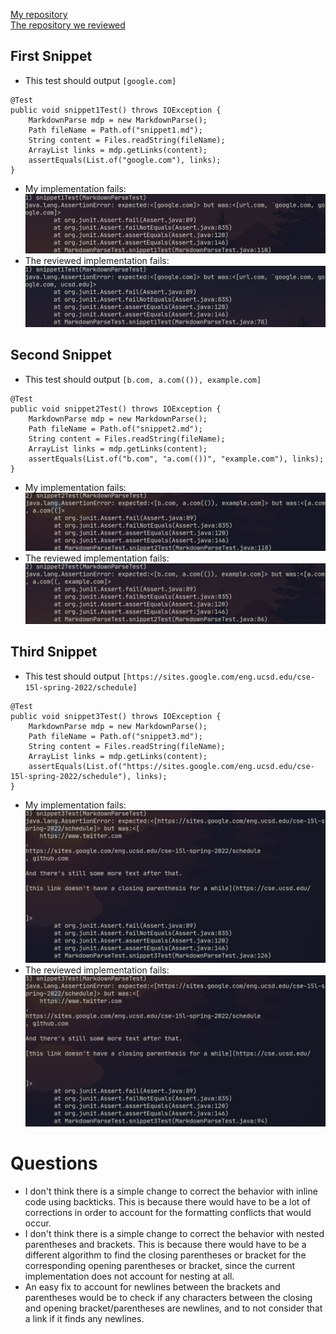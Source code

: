 [My repository](https://github.com/Mnohem/markdown-parser)<br>
[The repository we reviewed](https://github.com/AllKeng/markdown-parser)
## First Snippet
- This test should output `[google.com]`
```
@Test
public void snippet1Test() throws IOException {
	MarkdownParse mdp = new MarkdownParse();
	Path fileName = Path.of("snippet1.md");
	String content = Files.readString(fileName);
	ArrayList links = mdp.getLinks(content);
	assertEquals(List.of("google.com"), links);
}
```
- My implementation fails: ![fail](https://raw.githubusercontent.com/Mnohem/cse15l-lab-reports/main/images/my-snippet1-error.png)
- The reviewed implementation fails: ![fail](https://raw.githubusercontent.com/Mnohem/cse15l-lab-reports/main/images/rev-snippet1-error.png)


## Second Snippet
- This test should output `[b.com, a.com(()), example.com]`
```
@Test
public void snippet2Test() throws IOException {
	MarkdownParse mdp = new MarkdownParse();
	Path fileName = Path.of("snippet2.md");
	String content = Files.readString(fileName);
	ArrayList links = mdp.getLinks(content);
	assertEquals(List.of("b.com", "a.com(())", "example.com"), links);
}
```
- My implementation fails: ![fail](https://raw.githubusercontent.com/Mnohem/cse15l-lab-reports/main/images/my-snippet2-error.png)
- The reviewed implementation fails: ![fail](https://raw.githubusercontent.com/Mnohem/cse15l-lab-reports/main/images/rev-snippet2-error.png)


## Third Snippet
- This test should output `[https://sites.google.com/eng.ucsd.edu/cse-15l-spring-2022/schedule]`
```
@Test
public void snippet3Test() throws IOException {
	MarkdownParse mdp = new MarkdownParse();
	Path fileName = Path.of("snippet3.md");
	String content = Files.readString(fileName);
	ArrayList links = mdp.getLinks(content);
	assertEquals(List.of("https://sites.google.com/eng.ucsd.edu/cse-15l-spring-2022/schedule"), links);
}
```
- My implementation fails: ![fail](https://raw.githubusercontent.com/Mnohem/cse15l-lab-reports/main/images/my-snippet3-error.png)
- The reviewed implementation fails: ![fail](https://raw.githubusercontent.com/Mnohem/cse15l-lab-reports/main/images/rev-snippet3-error.png)

# Questions
- I don't think there is a simple change to correct the behavior with inline code using backticks. This is because there would have to be a lot of corrections in order to account for the formatting conflicts that would occur.
- I don't think there is a simple change to correct the behavior with nested parentheses and brackets. This is because there would have to be a different algorithm to find the closing parentheses or bracket for the corresponding opening parentheses or bracket, since the current implementation does not account for nesting at all.
- An easy fix to account for newlines between the brackets and parentheses would be to check if any characters between the closing and opening bracket/parentheses are newlines, and to not consider that a link if it finds any newlines.
